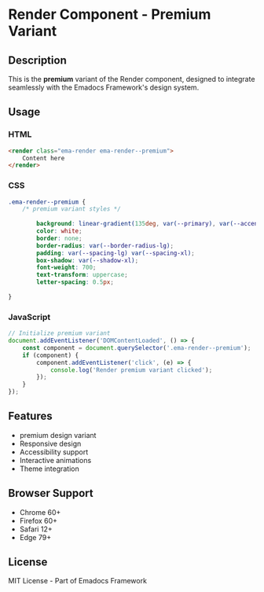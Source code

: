 # Render Component - Premium Variant

## Description
This is the **premium** variant of the Render component, designed to integrate seamlessly with the Emadocs Framework's design system.

## Usage

### HTML
```html
<render class="ema-render ema-render--premium">
    Content here
</render>
```

### CSS
```css
.ema-render--premium {
    /* premium variant styles */
    
        background: linear-gradient(135deg, var(--primary), var(--accent));
        color: white;
        border: none;
        border-radius: var(--border-radius-lg);
        padding: var(--spacing-lg) var(--spacing-xl);
        box-shadow: var(--shadow-xl);
        font-weight: 700;
        text-transform: uppercase;
        letter-spacing: 0.5px;
    
}
```

### JavaScript
```javascript
// Initialize premium variant
document.addEventListener('DOMContentLoaded', () => {
    const component = document.querySelector('.ema-render--premium');
    if (component) {
        component.addEventListener('click', (e) => {
            console.log('Render premium variant clicked');
        });
    }
});
```

## Features
- premium design variant
- Responsive design
- Accessibility support
- Interactive animations
- Theme integration

## Browser Support
- Chrome 60+
- Firefox 60+
- Safari 12+
- Edge 79+

## License
MIT License - Part of Emadocs Framework
